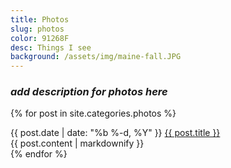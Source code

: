 ```yaml
---
title: Photos
slug: photos
color: 91268F
desc: Things I see
background: /assets/img/maine-fall.JPG
---
```


### *add description for photos here*

{% for post in site.categories.photos %}
<div>
<span class="post-meta">
{{ post.date | date: "%b %-d, %Y" }}
</span>
<a class="post-link" href="{{ post.url }}">
{{ post.title }}
</a>
<div class="content-preview-wrapper">
<div class="content-preview">
{{ post.content | markdownify }}
</div>
</div>
</div>
{% endfor %}
